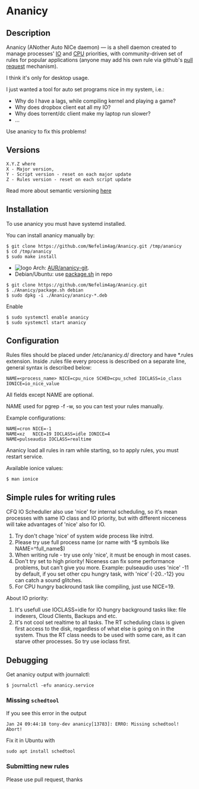 # Ananicy

## Description
Ananicy (ANother Auto NICe daemon) — is a shell daemon created to manage processes' [IO](http://linux.die.net/man/1/ionice) and [CPU](http://linux.die.net/man/1/nice) priorities, with community-driven set of rules for popular applications (anyone may add his own rule via github's [pull request](https://help.github.com/articles/using-pull-requests/) mechanism).

I think it's only for desktop usage.

I just wanted a tool for auto set programs nice in my system, i.e.:
* Why do I have a lags, while compiling kernel and playing a game?
* Why does dropbox client eat all my IO?
* Why does torrent/dc client make my laptop run slower?
* ...

Use ananicy to fix this problems!

## Versions
```
X.Y.Z where
X - Major version,
Y - Script version - reset on each major update
Z - Rules version - reset on each script update
```
Read more about semantic versioning [here](http://semver.org/)

## Installation
To use ananicy you must have systemd installed.

You can install ananicy manually by:
```
$ git clone https://github.com/Nefelim4ag/Ananicy.git /tmp/ananicy
$ cd /tmp/ananicy
$ sudo make install
```
* ![logo](http://www.monitorix.org/imgs/archlinux.png "arch logo") Arch: [AUR/ananicy-git](https://aur.archlinux.org/packages/ananicy-git).
* Debian/Ubuntu: use [package.sh](https://raw.githubusercontent.com/Nefelim4ag/Ananicy/master/package.sh) in repo
```
$ git clone https://github.com/Nefelim4ag/Ananicy.git
$ ./Ananicy/package.sh debian
$ sudo dpkg -i ./Ananicy/ananicy-*.deb
```

Enable
```
$ sudo systemctl enable ananicy
$ sudo systemctl start ananicy
```
## Configuration
Rules files should be placed under /etc/ananicy.d/ directory and have *.rules extension.
Inside .rules file every process is described on a separate line, general syntax is described below:

```
NAME=<process_name> NICE=cpu_nice SCHED=cpu_sched IOCLASS=io_class IONICE=io_nice_value
```

All fields except NAME are optional.

NAME used for pgrep -f -w, so you can test your rules manually.

Example configurations:
```
NAME=cron NICE=-1
NAME=xz   NICE=19 IOCLASS=idle IONICE=4
NAME=pulseaudio IOCLASS=realtime
```

Ananicy load all rules in ram while starting, so to apply rules, you must restart service.

Available ionice values:
```
$ man ionice
```

## Simple rules for writing rules
CFQ IO Scheduller also use 'nice' for internal scheduling, so it's mean processes with same IO class and IO priority, but with different nicceness will take advantages of 'nice' also for IO.

1. Try don't chage 'nice' of system wide process like initrd.
2. Please try use full process name (or name with ^$ symbols like NAME=^full_name$)
3. When writing rule - try use only 'nice', it must be enough in most cases.
4. Don't try set to high priority! Niceness can fix some performance problems, but can't give you more.
Example: pulseaudio uses 'nice' -11 by default, if you set other cpu hungry task, with 'nice' {-20..-12} you can catch a sound glitches.
5. For CPU hungry backround task like compiling, just use NICE=19.

About IO priority:

1. It's usefull use IOCLASS=idle for IO hungry background tasks like: file indexers, Cloud Clients, Backups and etc.
2. It's not cool set realtime to all tasks. The  RT  scheduling  class is given first access to the disk, regardless of what else is going on in the system.  Thus the RT class needs to be used with some care, as it can starve other processes. So try use ioclass first.

## Debugging
Get ananicy output with journalctl:
```
$ journalctl -efu ananicy.service
```

### Missing `schedtool`
If you see this error in the output
```
Jan 24 09:44:18 tony-dev ananicy[13783]: ERRO: Missing schedtool! Abort!
```
Fix it in Ubuntu with
```
sudo apt install schedtool
```

### Submitting new rules

Please use pull request, thanks
